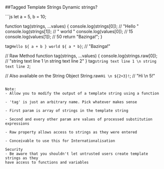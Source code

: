 ##Tagged Template Strings
Dynamic strings?
<!-- .element: class="small" -->

<div class="code-extra es6">
```js
let a = 5, b = 10;

function tag(strings, ...values) {
  console.log(strings[0]); // "Hello "
  console.log(strings[1]); // " world "
  console.log(values[0]);  // 15
  console.log(values[1]);  // 50
  return "Bazinga!";
}

tag`Hello ${ a + b } world ${ a * b}`; // "Bazinga!"

// Raw Method
function tag(strings, ...values) {
  console.log(strings.raw[0]);
  // "string text line 1 \\n string text line 2"
}
tag`string text line 1 \n string text line 2`;

// Also available on the String Object
String.raw`Hi \n ${2+3}!`; // "Hi \\n 5!"
```

Note:
- Allow you to modify the output of a template string using a function

- 'tag' is just an arbitrary name. Pick whatever makes sense

- First param is array of strings in the template string

- Second and every other param are values of processed substitution expressions

- Raw property allows access to strings as they were entered

- Conceivable to use this for Internationalisation

Security
- Be aware that you shouldn't let untrusted users create template strings as they
have access to functions and variables
